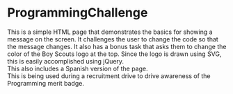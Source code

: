 ProgrammingChallenge
====================  
  
This is a simple HTML page that demonstrates the basics for showing a message on the screen. It challenges the user to change the code so that the message changes.
It also has a bonus task that asks them to change the color of the Boy Scouts logo at the top. Since the logo is drawn using SVG, this is easily accomplished using jQuery.  
This also includes a Spanish version of the page.  
This is being used during a recruitment drive to drive awareness of the Programming merit badge.